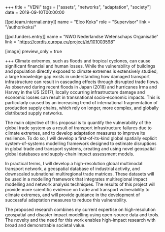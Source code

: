 +++
title 			= "VENI"
tags 			= ["assets", "networks", "adaptation", "society"]
date            = 2019-09-10T00:00:00

[[pd.team.internal.entry]]
  name = "Elco Koks"
  role = "Supervisor"
  link = "/author/koks/"

[[pd.funders.entry]]
  name = "NWO Nederlandse Wetenschaps Organisatie"
  link = "https://cordis.europa.eu/project/id/101003598"

[image]
  preview_only = true

+++
Climate extremes, such as floods and tropical cyclones, can cause significant financial and human losses. While the vulnerability of buildings and population directly exposed to climate extremes is extensively studied, a large knowledge gap exists in understanding how damaged transport infrastructure can result in cascading effects through disrupted trade flows. As observed during recent floods in Japan (2018) and hurricanes Irma and Harvey in the US (2017), locally occurring infrastructure damage and economic losses can result in transnational socio-economic impacts. This is particularly caused by an increasing trend of international fragmentation of production supply chains, which rely on longer, more complex, and globally distributed supply networks.

The main objective of this proposal is to quantify the vulnerability of the global trade system as a result of transport infrastructure failures due to climate extremes, and to develop adaptation measures to improve its resilience. To do so, I will develop a first-of-its-kind global spatially explicit system-of-systems modelling framework designed to estimate disruptions in global trade and transport systems, creating and using novel geospatial global databases and supply-chain impact assessment models. 

In practical terms, I will develop a high-resolution global multimodal transport network, a geospatial database of industrial activity, and downscaled subnational multiregional trade matrices. These datasets will be used in a modelling framework that integrates multiregional impact modelling and network analysis techniques. The results of this project will provide more scientific evidence on trade and transport vulnerability to climate extremes, and will provide guidance in the development of successful adaptation measures to reduce this vulnerability. 

The proposed research combines my current expertise on high-resolution geospatial and disaster impact modelling using open-source data and tools. The novelty and the need for this work enables high-impact research with broad and demonstrable societal value.


<!--
**Model Features**
{{< dyntable cs-style = "background-color:beige;color:black;font-size:1rem; margin: 0 auto" >}}

{{< dynitem maxwidth="50%">}}
**Scalability** 

The techniques developed in this study have been applied to large-scale networks.. 
{{< /dynitem >}}

{{< dynitem maxwidth="50%">}}
**Multiple Strategies** 

The model combines multiple techniques for evacuation optimisation: signal phasing at key junctions, demand staging at
the origin nodes, selection of multiple destination shelters.
{{< /dynitem >}}

{{< dynitem maxwidth="50%">}}
**Evacuee Decisions** 

Decision-making on path selection is relegated to the evacuees.

{{< /dynitem >}}

{{< dynitem maxwidth="50%">}}
**Pre-planning** 

The outputs of the algorithm may contribute to construct a palette of evacuation strategies, each suited for 
different families of scenarios and available to the disaster response professionals to apply in accordance to 
the specific nature of each emergency. 

{{< /dynitem >}}
{{< /dyntable >}}

<br/>

-->

